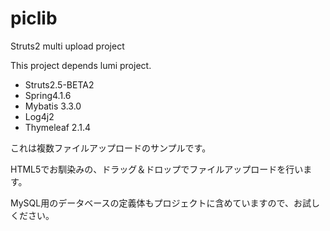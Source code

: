 # piclib
Struts2 multi upload project

This project depends lumi project.

- Struts2.5-BETA2
- Spring4.1.6
- Mybatis 3.3.0
- Log4j2
- Thymeleaf 2.1.4

これは複数ファイルアップロードのサンプルです。

HTML5でお馴染みの、ドラッグ＆ドロップでファイルアップロードを行います。

MySQL用のデータベースの定義体もプロジェクトに含めていますので、お試しください。
